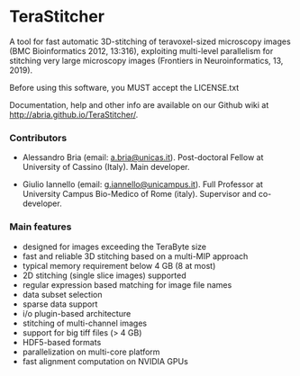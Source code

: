 # TeraStitcher

A tool for fast automatic 3D-stitching of teravoxel-sized microscopy images (BMC Bioinformatics 2012, 13:316), exploiting multi-level parallelism for stitching very large 
microscopy images (Frontiers in Neuroinformatics, 13, 2019).

Before using this software, you MUST accept the LICENSE.txt

Documentation,  help and  other info  are available on  our Github wiki at http://abria.github.io/TeraStitcher/.


### Contributors

- Alessandro Bria (email: a.bria@unicas.it).
  Post-doctoral Fellow at University of Cassino (Italy).
  Main developer.

- Giulio Iannello (email: g.iannello@unicampus.it).
  Full Professor at University Campus Bio-Medico of Rome (italy).
  Supervisor and co-developer.
  

### Main features

- designed for images exceeding the TeraByte size
- fast and reliable 3D stitching based on a multi-MIP approach
- typical memory requirement below 4 GB (8 at most)
- 2D stitching (single slice images) supported
- regular expression based matching for image file names
- data subset selection
- sparse data support
- i/o plugin-based architecture
- stitching of multi-channel images
- support for big tiff files (> 4 GB)
- HDF5-based formats
- parallelization on multi-core platform
- fast alignment computation on NVIDIA GPUs


